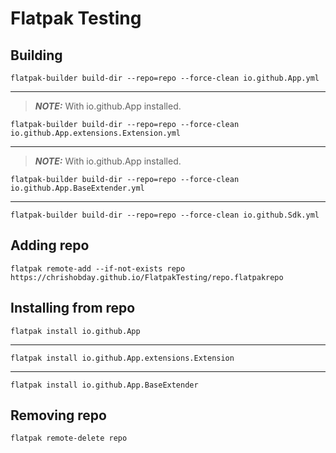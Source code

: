 # Flatpak Testing
## Building
```console
flatpak-builder build-dir --repo=repo --force-clean io.github.App.yml
```
---
> **_NOTE:_**  With io.github.App installed.
```console
flatpak-builder build-dir --repo=repo --force-clean io.github.App.extensions.Extension.yml
```
---
> **_NOTE:_**  With io.github.App installed.
```console
flatpak-builder build-dir --repo=repo --force-clean io.github.App.BaseExtender.yml
```
---
```console
flatpak-builder build-dir --repo=repo --force-clean io.github.Sdk.yml
```
## Adding repo
```console
flatpak remote-add --if-not-exists repo https://chrishobday.github.io/FlatpakTesting/repo.flatpakrepo
```
## Installing from repo
```console
flatpak install io.github.App
```
---
```console
flatpak install io.github.App.extensions.Extension
```
---
```console
flatpak install io.github.App.BaseExtender
```
## Removing repo
```console
flatpak remote-delete repo
```
